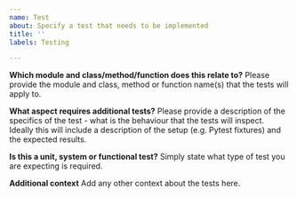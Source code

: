 ```yaml
---
name: Test
about: Specify a test that needs to be implemented
title: ''
labels: Testing

---
```


**Which module and class/method/function does this relate to?**
Please provide the module and class, method or function name(s) that the tests will apply to.

**What aspect requires additional tests?**
Please provide a description of the specifics of the test - what is the behaviour that the tests will inspect.  Ideally this will include a description of the setup (e.g. Pytest fixtures) and the expected results.

**Is this a unit, system or functional test?**
Simply state what type of test you are expecting is required.

**Additional context**
Add any other context about the tests here.
